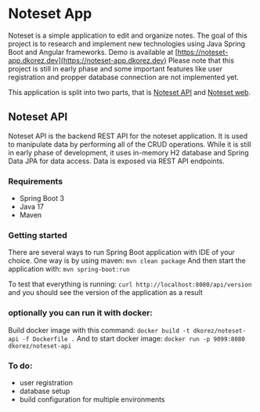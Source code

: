 # Noteset App
Noteset is a simple application to edit and organize notes. The goal of this project is to research and implement new technologies using Java Spring Boot and Angular frameworks.
Demo is available at [https://noteset-app.dkorez.dev](https://noteset-app.dkorez.dev)
Please note that this project is still in early phase and some important features like user registration and propper database connection are not implemented yet.

This application is split into two parts, that is [Noteset API](https://github.com/dkorez/noteset-api) and [Noteset web](https://github.com/dkorez/noteset-web).

## Noteset API
Noteset API is the backend REST API for the noteset application. It is used to manipulate data by performing all of the CRUD operations. 
While it is still in early phase of development, it uses in-memory H2 database and Spring Data JPA for data access. Data is exposed via REST API endpoints.


### Requirements
- Spring Boot 3
- Java 17
- Maven

### Getting started
There are several ways to run Spring Boot application with IDE of your choice. One way is by using maven:
`mvn clean package`
And then start the application with:
`mvn spring-boot:run`

To test that everything is running:
`curl http://localhost:8080/api/version`
and you should see the version of the application as a result

### optionally you can run it with docker:
Build docker image with this command:
`docker build -t dkorez/noteset-api -f Dockerfile .`
And to start docker image:
`docker run -p 9099:8080 dkorez/noteset-api`

### To do:
- user registration
- database setup
- build configuration for multiple environments
